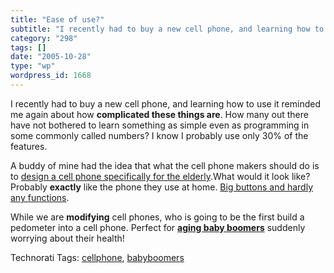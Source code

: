 ```yaml
---
title: "Ease of use?"
subtitle: "I recently had to buy a new cell phone, and learning how to use it reminded me again about how **com..."
category: "298"
tags: []
date: "2005-10-28"
type: "wp"
wordpress_id: 1668
---
```

I recently had to buy a new cell phone, and learning how to use it reminded me again about how **complicated these things are**. How many out there have not bothered to learn something as simple even as programming in some commonly called numbers? I know I probably use only 30% of the features.

A buddy of mine had the idea that what the cell phone makers should do is to [design a cell phone specifically for the elderly](http://blogs.zdnet.com/BTL/?p=1750&part=rss&tag=feed&subj=zdblog).What would it look like? Probably **exactly** like the phone they use at home. [Big buttons and hardly any functions](http://www.engadget.com/entry/8165163305116838/).  

While we are **modifying** cell phones, who is going to be the first build a pedometer into a cell phone. Perfect for **[aging baby boomers](http://www.aginghipsters.com/)** suddenly worrying about their health!

Technorati Tags: [cellphone](http://www.technorati.com/tag/cellphone), [babyboomers](http://www.technorati.com/tag/babyboomers)